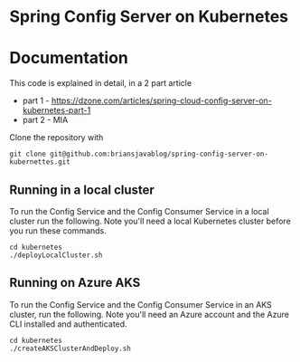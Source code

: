 # Spring Config Server on Kubernetes
# Documentation
This code is explained in detail, in a 2 part article
- part 1 - https://dzone.com/articles/spring-cloud-config-server-on-kubernetes-part-1
- part 2 - MIA

Clone the repository with 
```
git clone git@github.com:briansjavablog/spring-config-server-on-kubernettes.git
```
## Running in a local cluster 
To run the Config Service and the Config Consumer Service
in a local cluster run the following. Note you'll need a local
Kubernetes cluster before you run these commands.
```
cd kubernetes
./deployLocalCluster.sh
```
## Running on Azure AKS
To run the Config Service and the Config Consumer Service
in an AKS cluster, run the following. Note you'll need an Azure 
account and the Azure CLI installed and authenticated. 
```
cd kubernetes
./createAKSClusterAndDeploy.sh
```